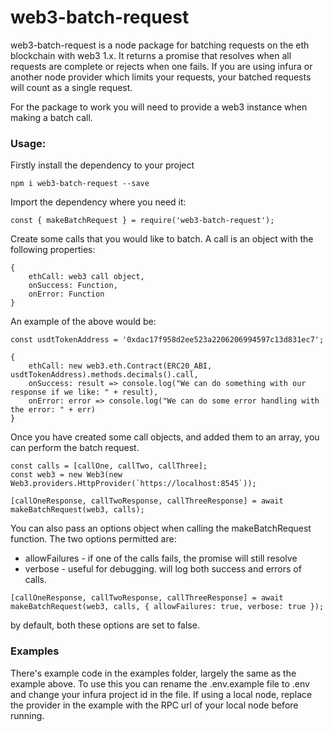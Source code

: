 # web3-batch-request

web3-batch-request is a node package for batching requests on the eth blockchain with web3 1.x. It returns a promise that resolves when all requests are complete or rejects when one fails. If you are using infura or another node provider which limits your requests, your batched requests will count as a single request.

For the package to work you will need to provide a web3 instance when making a batch call.


### Usage:

Firstly install the dependency to your project

```
npm i web3-batch-request --save
```

Import the dependency where you need it:

```
const { makeBatchRequest } = require('web3-batch-request');
```

Create some calls that you would like to batch. A call is an object with the following properties:

```
{
    ethCall: web3 call object,
    onSuccess: Function,
    onError: Function
}
```

An example of the above would be:

```
const usdtTokenAddress = '0xdac17f958d2ee523a2206206994597c13d831ec7';

{
    ethCall: new web3.eth.Contract(ERC20_ABI, usdtTokenAddress).methods.decimals().call,
    onSuccess: result => console.log("We can do something with our response if we like: " + result),
    onError: error => console.log("We can do some error handling with the error: " + err)
}
```

Once you have created some call objects, and added them to an array, you can perform the batch request.

```
const calls = [callOne, callTwo, callThree];
const web3 = new Web3(new Web3.providers.HttpProvider(`https://localhost:8545`));

[callOneResponse, callTwoResponse, callThreeResponse] = await makeBatchRequest(web3, calls);
```

You can also pass an options object when calling the makeBatchRequest function. The two options permitted are:
- allowFailures - if one of the calls fails, the promise will still resolve 
- verbose - useful for debugging. will log both success and errors of calls.

```
[callOneResponse, callTwoResponse, callThreeResponse] = await makeBatchRequest(web3, calls, { allowFailures: true, verbose: true });
```

by default, both these options are set to false.

### Examples

There's example code in the examples folder, largely the same as the example above. To use this you can rename the .env.example file to .env and change your infura project id in the file. If using a local node, replace the provider in the example with the RPC url of your local node before running.